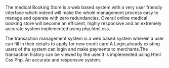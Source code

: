 The medical Booking Store is a web based system with a very user friendly interface which indeed will make the whole 
management process easy to manage and operate with zero redundancies. Overall online medical booking store will become an efficient, 
highly responsive and an extremely accurate system implemented using php,html,css.

The transaction management system is a web based system wherein a user can fill in their details to apply for new credit card.A Login,already existing users of the system can login and make payments to merchants.The transaction history can be viewed by the user.It is implemented using Html Css Php. An accurate and responsive system.

